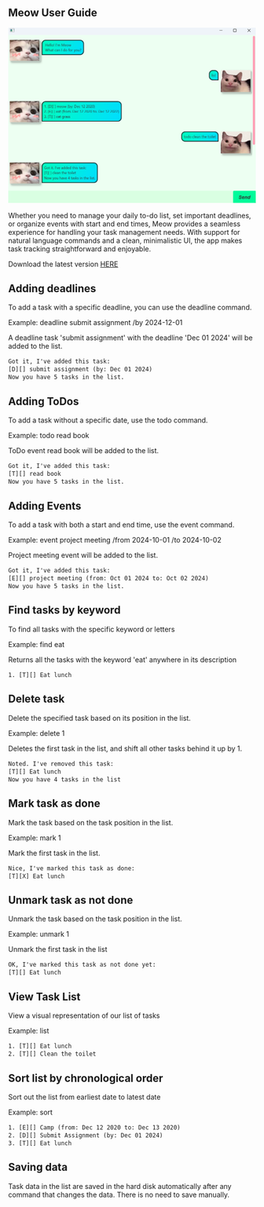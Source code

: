  ## Meow User Guide

![Product Screenshot](./Ui.png)

Whether you need to manage your daily to-do list, set important deadlines, or organize events with start
and end times, Meow provides a seamless experience for handling your task management needs. With support 
for natural language commands and a clean, minimalistic UI, the app makes task tracking straightforward 
and enjoyable.

Download the latest version [HERE](https://github.com/Al-ez/ip/releases)
## Adding deadlines

To add a task with a specific deadline, you can use the deadline command.

Example: deadline submit assignment /by 2024-12-01

A deadline task 'submit assignment' with the deadline 'Dec 01 2024' will be added to the list.

```
Got it, I've added this task:
[D][] submit assignment (by: Dec 01 2024)
Now you have 5 tasks in the list.
```

## Adding ToDos

To add a task without a specific date, use the todo command.

Example: todo read book

ToDo event read book will be added to the list.

```
Got it, I've added this task:
[T][] read book
Now you have 5 tasks in the list.
```



## Adding Events

To add a task with both a start and end time, use the event command.

Example: event project meeting /from 2024-10-01 /to 2024-10-02

Project meeting event will be added to the list.

```
Got it, I've added this task:
[E][] project meeting (from: Oct 01 2024 to: Oct 02 2024)
Now you have 5 tasks in the list.
```

## Find tasks by keyword

To find all tasks with the specific keyword or letters

Example: find eat

Returns all the tasks with the keyword 'eat' anywhere in its description

```
1. [T][] Eat lunch
```

## Delete task

Delete the specified task based on its position in the list.

Example: delete 1

Deletes the first task in the list, and shift all other tasks behind it up by 1.

```
Noted. I've removed this task:
[T][] Eat lunch
Now you have 4 tasks in the list
```

## Mark task as done

Mark the task based on the task position in the list.

Example: mark 1

Mark the first task in the list. 

```
Nice, I've marked this task as done:
[T][X] Eat lunch
```

## Unmark task as not done

Unmark the task based on the task position in the list.

Example: unmark 1

Unmark the first task in the list

```
OK, I've marked this task as not done yet:
[T][] Eat lunch
```

## View Task List

View a visual representation of our list of tasks

Example: list

```
1. [T][] Eat lunch
2. [T][] Clean the toilet
```

## Sort list by chronological order

Sort out the list from earliest date to latest date

Example: sort

```
1. [E][] Camp (from: Dec 12 2020 to: Dec 13 2020)
2. [D][] Submit Assignment (by: Dec 01 2024)
3. [T][] Eat lunch
```

## Saving data

Task data in the list are saved in the hard disk automatically after any command that
changes the data. There is no need to save manually.